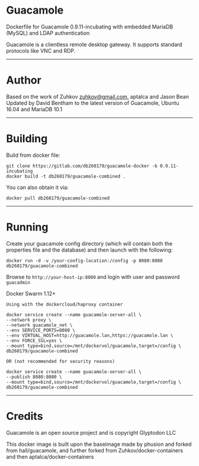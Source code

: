 Guacamole
====

Dockerfile for Guacamole 0.9.11-incubating with embedded MariaDB (MySQL) and LDAP authentication

Guacamole is a clientless remote desktop gateway. It supports standard protocols like VNC and RDP.

---
Author
===

Based on the work of Zuhkov <zuhkov@gmail.com>, aptalca and Jason Bean
Updated by David Bentham to the latest version of Guacamole, Ubuntu 16.04 and MariaDB 10.1

---
Building
===

Build from docker file:

```
git clone https://gitlab.com/db260179/guacamole-docker -b 0.9.11-incubating
docker build -t db260179/guacamole-combined .
```

You can also obtain it via:  

```
docker pull db260179/guacamole-combined
```

---
Running
===

Create your guacamole config directory (which will contain both the properties file and the database) and then launch with the following:

```
docker run -d -v /your-config-location:/config -p 8080:8080 db260179/guacamole-combined
```

Browse to ```http://your-host-ip:8080``` and login with user and password `guacadmin`

Docker Swarm 1.12+

```
Using with the dockercloud/haproxy container

docker service create --name guacamole-server-all \
--network proxy \
--network guacamole_net \
--env SERVICE_PORTS=8080 \
--env VIRTUAL_HOST=http://guacamole.lan,https://guacamole.lan \
--env FORCE_SSL=yes \
--mount type=bind,source=/mnt/dockervol/guacamole,target=/config \
db260179/guacamole-combined

OR (not recommended for security reasons)

docker service create --name guacamole-server-all \
--publish 8080:8080 \
--mount type=bind,source=/mnt/dockervol/guacamole,target=/config \
db260179/guacamole-combined

```

---
Credits
===

Guacamole is an open source project and is copyright Glyptodon LLC

This docker image is built upon the baseimage made by phusion and forked from hall/guacamole, and further forked from Zuhkov/docker-containers and then aptalca/docker-containers
